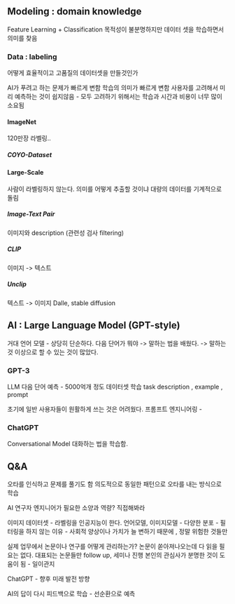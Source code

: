 ## Modeling : domain knowledge
Feature Learning + Classification
목적성이 불분명하지만 데이터 셋을 학습하면서 의미를 찾음
### Data : labeling
어떻게 효율적이고 고품질의 데이터셋을 만들것인가

AI가 푸려고 하는 문제가 빠르게 변함
학습의 의미가 빠르게 변함
사용자를 고려해서 미리 예측하는 것이 쉽지않음 - 모두 고려하기 위해서는 학습과 시간과 비용이 너무 많이 소요됨
#### ImageNet
120만장 라벨링..
##### COYO-Dataset

#### Large-Scale
사람이 라벨링하지 않는다.
의미를 어떻게 추출할 것이냐
대량의 데이터를 기계적으로 돌림

##### Image-Text Pair
이미지와 description (관련성 검사 filtering)

##### CLIP
이미지 -> 텍스트

##### Unclip
텍스트 -> 이미지
Dalle, stable diffusion

## AI : Large Language Model (GPT-style)
거대 언어 모델 - 상당히 단순하다.
다음 단어가 뭐야 -> 말하는 법을 배웠다. -> 말하는 것 이상으로 할 수 있는 것이 많았다.

### GPT-3
LLM
다음 단어 예측 - 5000억개 정도 데이터셋 학습
task description , example , prompt

초기에 일반 사용자들이 원활하게 쓰는 것은 어려웠다.
프롬프트 엔지니어링 - 

### ChatGPT
Conversational Model
대화하는 법을 학습함.

## Q&A
오타를 인식하고 문제를 풀기도 함
의도적으로 동일한 패턴으로 오타를 내는 방식으로 학습

AI 연구자 엔지니어가 필요한 소양과 역량?
직접해봐라

이미지 데이터셋 - 라벨링을 인공지능이 한다.
언어모델, 이미지모델 - 다양한 분포 - 필터링을 하지 않는 이유 - 사회적 양상이나 가치가 늘 변하기 때문에 , 정말 위험한 것들만

실제 업무에서 논문이나 연구를 어떻게 관리하는가?
논문이 쏟아져나오는데 다 읽을 필요는 없다.
대표되는 논문들만 follow up, 세미나 진행
본인의 관심사가 분명한 것이 도움이 됨 - 일이관지

ChatGPT - 향후 미래 발전 방향

AI의 답이 다시 피드백으로 학습 - 선순환으로 예측

